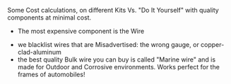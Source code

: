 Some Cost calculations, on different Kits Vs. "Do It Yourself" with quality components at minimal cost.
* The most expensive component is the Wire
- we blacklist wires that are Misadvertised: the wrong gauge, or copper-clad-aluminum
- the best quality Bulk wire you can buy is called "Marine wire" and is made for Outdoor and Corrosive environments. Works perfect for the frames of automobiles!
